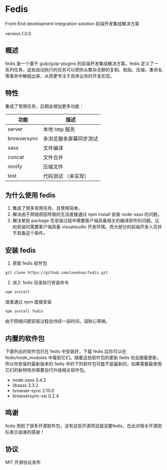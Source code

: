 # Fedis

Front-End development integration solution
前端开发集成解决方案

version:1.0.0

## 概述

fedis 是一个基于 gulp/gulp-plugins 的前端开发集成解决方案。fedis 定义了一系列任务，这些自动执行的任务可以把你从繁杂无聊的复制、粘贴、压缩、重命名等事务中解脱出来，从而更专注于具体业务的开发实现。

## 特性

集成了常用任务，后期会增加更多功能：

功能 | 描述
---- | ---- 
server | 本地 http 服务
browsersync | 多浏览器多屏幕同步测试
sass | 文件编译
concat | 文件合并 
minify | 压缩文件
test  | 代码测试 （未实现）

## 为什么使用 fedis

1. 集成了很多常用任务，且使用简单。
2. 解决由于网络原因导致的无法直接通过 npm install 安装 node-sass 的问题。
3. 解决某些 package 在安装过程中需要客户端具备相关的编译软件的问题。比如安装时需要客户端具备 visualstudio 开发环境，而大部分的前端开发人员并不具备这个条件。

## 安装 fedis
1. 获取 fedis 软件包
```
git clone https://github.com/Leonkao/fedis.git
```
2. 进入 fedis 目录执行安装命令
```
npm install
```
或者通过 npm 直接安装
```
npm install fedis
```
由于网络问题安装过程会持续一段时间，请耐心等候。

## 内置的软件包
下面列出的软件包已在 fedis 中安装好，下载 fedis 后你可以在  fedis/node_modules 中看到它们。随着这些软件包的更新 fedis 也会跟着更新，所以你安装的最新版本的 fedis 中的下列软件包可能不是最新的，如果需要最使用它们的新特性你需要自行升级相关软件包。
* node-sass    3.4.2
* libsass      3.3.2
* browser-sync 2.10.0
* browsersync-ssi 0.2.4

## 鸣谢
fedis 用到了很多开源软件包，没有这些开源项目就没要fedis，在此对相关开源团队表示由衷的感谢！

## 协议
MIT 开源协议发布
